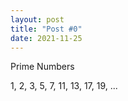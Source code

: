 ```yaml
---
layout: post
title: "Post #0"
date: 2021-11-25
---
```


Prime Numbers

1, 2, 3, 5, 7, 11, 13, 17, 19, ...
